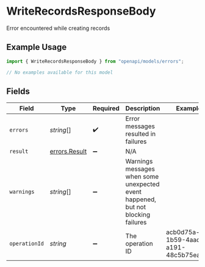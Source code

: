 # WriteRecordsResponseBody

Error encountered while creating records

## Example Usage

```typescript
import { WriteRecordsResponseBody } from "openapi/models/errors";

// No examples available for this model
```

## Fields

| Field                                                                            | Type                                                                             | Required                                                                         | Description                                                                      | Example                                                                          |
| -------------------------------------------------------------------------------- | -------------------------------------------------------------------------------- | -------------------------------------------------------------------------------- | -------------------------------------------------------------------------------- | -------------------------------------------------------------------------------- |
| `errors`                                                                         | *string*[]                                                                       | :heavy_check_mark:                                                               | Error messages resulted in failures                                              |                                                                                  |
| `result`                                                                         | [errors.Result](../../models/errors/result.md)                                   | :heavy_minus_sign:                                                               | N/A                                                                              |                                                                                  |
| `warnings`                                                                       | *string*[]                                                                       | :heavy_minus_sign:                                                               | Warnings messages when some unexpected event happened, but not blocking failures |                                                                                  |
| `operationId`                                                                    | *string*                                                                         | :heavy_minus_sign:                                                               | The operation ID                                                                 | acb0d75a-1b59-4aad-a191-48c5b75ea9e4                                             |